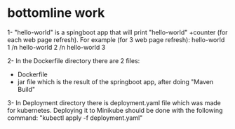 # bottomline work
1- "hello-world" is a spingboot app that will print "hello-world" +counter (for each web page refresh).
   For example (for 3 web page refresh):
   hello-world 1 /n
   hello-world 2 /n
   hello-world 3

2- In the Dockerfile directory there are 2 files:
   - Dockerfile
   - jar file which is the result of the springboot app, after doing "Maven Build"

3- In Deployment directory there is deployment.yaml file which was made for kubernetes. 
   Deploying it to Minikube should be done with the following command: 
   "kubectl apply -f deployment.yaml"
